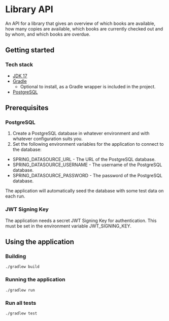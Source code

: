 # Library API

An API for a library that gives an overview of which books are available, how many copies are available, 
which books are currently checked out and by whom, and which books are overdue.

## Getting started

### Tech stack

- [JDK 17](https://www.oracle.com/java/technologies/downloads/#java17)
- [Gradle](https://gradle.org/install/)
    - Optional to install, as a Gradle wrapper is included in the project.
- [PostgreSQL](https://www.postgresql.org/download/)

## Prerequisites

### PostgreSQL

1. Create a PostgreSQL database in whatever environment and with whatever configuration suits you.
2. Set the following environment variables for the application to connect to the database:
  * SPRING_DATASOURCE_URL - The URL of the PostgreSQL database.
  * SPRING_DATASOURCE_USERNAME - The username of the PostgreSQL database.
  * SPRING_DATASOURCE_PASSWORD - The password of the PostgreSQL database.

The application will automatically seed the database with some test data on each run.

### JWT Signing Key

The application needs a secret JWT Signing Key for authentication. This must be set in the environment variable JWT_SIGNING_KEY.

## Using the application

### Building

```
./gradlew build
```

### Running the application

```
./gradlew run
```

### Run all tests

```
./gradlew test
```
